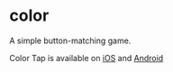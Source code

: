 # color
A simple button-matching game.

Color Tap is available on [iOS](https://appsto.re/us/vpDckb.i) and [Android](https://play.google.com/store/apps/details?id=com.tangentgamestudios.color)
